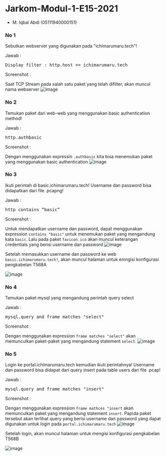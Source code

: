 # Jarkom-Modul-1-E15-2021

- M. Iqbal Abdi (05111940000151)

### No 1
Sebutkan webserver yang digunakan pada "ichimarumaru.tech"!

Jawab :

<pre>Display filter : http.host == ichimarumaru.tech</pre>

Screenshot :

Saat TCP Stream pada salah satu paket yang telah difilter, akan muncul nama webserver
![image](https://user-images.githubusercontent.com/75016595/134755248-3a6e2351-06ae-40f8-9d36-a1e816513b2b.png)

### No 2
Temukan paket dari web-web yang menggunakan basic authentication method!

Jawab :
<pre>http.authbasic</pre>

Screenshot : 

Dengan menggunakan expressin `.authbasic` kita bisa menemukan paket yang menggunakan basic authentication
![image](https://user-images.githubusercontent.com/75016595/134755291-d0542c2d-bd91-459f-8ae5-72b3644dac85.png)

### No 3
Ikuti perintah di basic.ichimarumaru.tech! Username dan password bisa didapatkan dari file .pcapng!

Jawab :
<pre>http contains “basic”</pre>

Screenshot :

Untuk mendapatkan username dan password, dapat menggunakan expression `contains "basic"` untuk menemukan paket yang mengandung kata `basic`. Lalu pada paket `favicon.ico` akan muncul keterangan credentials yang berisi username dan password
![image](https://user-images.githubusercontent.com/75016595/134755364-c56d2110-badc-462a-af32-e77d7d3006cc.png)

Setelah memasukkan username dan password ke web `basic.ichimarumaru.tech!`, akan muncul halaman untuk emngisi konfigurasi pengkabelan T568A

![image](https://user-images.githubusercontent.com/75016595/134755521-0a5c0d9c-bb48-4dc5-ba29-df43d9e6c947.png)

### No 4
Temukan paket mysql yang mengandung perintah query select

Jawab :
<pre>mysql.query and frame matches "select"</pre>

Screenshot :

Dengan menggunakan expression `frame matches "select"` akan memunculkan paket-paket yang mengandung statement `select`.
![image](https://user-images.githubusercontent.com/75016595/134755814-b24ad0f9-0046-4ba8-9841-30c778443d23.png)

### No 5
Login ke portal.ichimarumaru.tech kemudian ikuti perintahnya! Username dan password bisa didapat dari query insert pada table users dari file .pcap!

Jawab :
<pre>mysql.query and frame matches "insert"</pre>

Screenshot :

Dengan menggunakan expression `frame mathces "insert` akan memunculkan paket yang mengandung statement `insert`. Pap\da paket tersebut akan terlihat query yang berisi username dan password yang dapat digunakan untuk login pada `portal.ichimarumaru.tech`
![image](https://user-images.githubusercontent.com/75016595/134755816-5a889c40-2cfa-49fa-8b13-9173ca9da383.png)

Setelah login, akan muncul halaman untuk mengisi konfigurasi pengkabelan T568B

![image](https://user-images.githubusercontent.com/75016595/134755767-f5094ab2-cf7d-4bbd-995b-91db97254c81.png)







